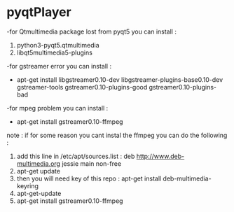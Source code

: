# pyqtPlayer
-for Qtmultimedia package lost from pyqt5 you can install :
  1. python3-pyqt5.qtmultimedia
  2. libqt5multimedia5-plugins

-for gstreamer error you can install :
  * apt-get install libgstreamer0.10-dev libgstreamer-plugins-base0.10-dev gstreamer-tools gstreamer0.10-plugins-good gstreamer0.10-plugins-bad

-for mpeg problem you can install :
  * apt-get install gstreamer0.10-ffmpeg

note : if for some reason you cant instal the ffmpeg you can do the following :
  1. add this line in /etc/apt/sources.list :
      deb http://www.deb-multimedia.org jessie main non-free
  2. apt-get update
  3. then you will need key of this repo :
      apt-get install deb-multimedia-keyring
  4. apt-get-update
  5. apt-get install gstreamer0.10-ffmpeg
